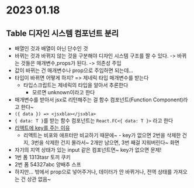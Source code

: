 # 2023 01.18

## Table 디자인 시스템 컴포넌트 분리

- 배열인 것과 배열이 아닌 단수인 것
- 바뀌는 것과 바뀌지 않는 것을 구분해야 디자인 시스템 구조를 짤 수 있다. -> 바뀌는 것들은 매개변수,props가 된다. -> 의존성 주입
- 값이 바뀌는 건 매개변수나 prop으로 주입하면 되는데...
- 타입이 바뀌면 어떻게 하지? => 제네릭 타입 매개변수를 받는다
  - 타입스크립트는 제네릭의 타입을 알아서 추론한다
    - 모르면 unknown이라고 한다
- 매개변수를 받아서 jsx로 리턴해주는 걸 함수 컴포넌트(Function Component)라고 한다~
- `({ data }) => <jsxbla></jsxbla>`
- `{ data: T }`를 받는 함수 컴포넌트는 `React.FC<{ data: T }>` 라고 한다
- [리액트에 key를 주는 이유](https://beta.reactjs.org/learn/rendering-lists#keeping-list-items-in-order-with-key)
  - 리액트는 비포와 애프터만 비교하기 때문에~ - key가 없으면 2번을 삭제한 건지, 3번을 삭제한 건지 몰라서~ 2개만 남으면, 3번 째걸 지워버린다~
    화면
- 자기의 지역 상태가 있는 input 같은 컴포넌트면~ key가 없으면 문제!
- 1번 폼 1313tasr 토끼 쿠키
- 2번 폼 54327abc 양배추 스프
- 하지만... 밖에서 prop으로 넣어주거나, 데이터가 안 바뀌거나, 전역 상태를 가져오는 건 상관 없음~

<Form rank={1} title="토끼에게 어울리는 옷의 색을 디자인">
<Form rank={2} title="우리 부모님을 위한 색을 디자인">
<Form rank={3} title="열심히 일하는 취준생을 위한 색을 디자인">
